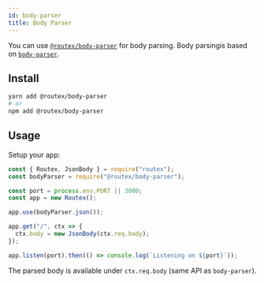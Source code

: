 ```yaml
---
id: body-parser
title: Body Parser
---
```


You can use [`@routex/body-parser`](https://www.npmjs.com/package/@routex/websocket) for body parsing.
Body parsingis based on [`body-parser`](https://www.npmjs.com/package/body-parser).

## Install

```bash
yarn add @routex/body-parser
# or
npm add @routex/body-parser
```

## Usage

Setup your app:

```js
const { Routex, JsonBody } = require("routex");
const bodyParser = require("@routex/body-parser");

const port = process.env.PORT || 3000;
const app = new Routex();

app.use(bodyParser.json());

app.get("/", ctx => {
  ctx.body = new JsonBody(ctx.req.body);
});

app.listen(port).then(() => console.log(`Listening on ${port}`));
```

The parsed body is available under `ctx.req.body` (same API as `body-parser`).

